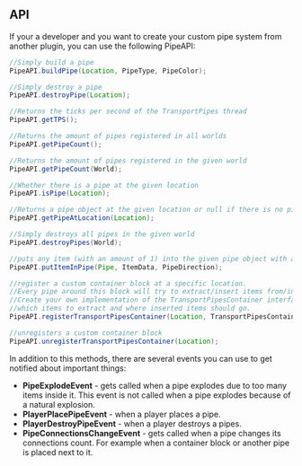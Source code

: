 ## API

If your a developer and you want to create your custom pipe system from another plugin, you can use the following PipeAPI:

```java
//Simply build a pipe
PipeAPI.buildPipe(Location, PipeType, PipeColor);

//Simply destroy a pipe
PipeAPI.destroyPipe(Location);

//Returns the ticks per second of the TransportPipes thread
PipeAPI.getTPS();

//Returns the amount of pipes registered in all worlds
PipeAPI.getPipeCount();

//Returns the amount of pipes registered in the given world
PipeAPI.getPipeCount(World);

//Whether there is a pipe at the given location
PipeAPI.isPipe(Location);

//Returns a pipe object at the given location or null if there is no pipe
PipeAPI.getPipeAtLocation(Location);

//Simply destroys all pipes in the given world
PipeAPI.destroyPipes(World);

//puts any item (with an amount of 1) into the given pipe object with a moving direction of "itemDirection"
PipeAPI.putItemInPipe(Pipe, ItemData, PipeDirection);

//register a custom container block at a specific location.
//Every pipe around this block will try to extract/insert items from/into this container.
//Create your own implementation of the TransportPipesContainer interface in order to specify
//which items to extract and where inserted items should go.
PipeAPI.registerTransportPipesContainer(Location, TransportPipesContainer);

//unregisters a custom container block
PipeAPI.unregisterTransportPipesContainer(Location);
```

In addition to this methods, there are several events you can use to get notified about important things:
* **PipeExplodeEvent** - gets called when a pipe explodes due to too many items inside it. This event is not called when a pipe explodes because of a natural explosion.
* **PlayerPlacePipeEvent** - when a player places a pipe.
* **PlayerDestroyPipeEvent** - when a player destroys a pipes.
* **PipeConnectionsChangeEvent** - gets called when a pipe changes its connections count. For example when a container block or another pipe is placed next to it.